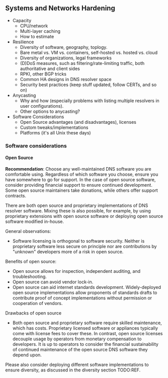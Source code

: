 
## Systems and Networks Hardening

* Capacity
  - CPU/network
  - Multi-layer caching
  - How to estimate
* Resilience
  - Diversity of software, geography, toplogy.
  - Bare metal vs. VM vs. containers, self-hosted vs. hosted vs. cloud
  - Diversity of organizations, legal frameworks
  - (D)DoS measures, such as filtering/rate-limiting traffic, both authoritative and client sides
  - RPKI, other BGP tricks
  - Common HA designs in DNS resolver space
  - Security best practices (keep stuff updated, follow CERTs, and so on)
* Anycasting
  - Why and how (especially problems with listing multiple resolvers in user configurations).
  - Other options to anycasting?
* Software Considerations
  - Open Source advantages (and disadvantages), licenses
  - Custom tweaks/implementations
  - Platforms (it's all Unix these days)

### Software considerations

#### Open Source

**Recommendation**: Choose any well-maintained DNS software you are comfortable using. Regardless of which software you choose, ensure you have somewhere to go for support. In the case of open source software, consider providing financial support to ensure continued development. Some open source maintainers take donations, while others offer support contracts.

There are both open source and proprietary implementations of DNS resolver software. Mixing these is also possible, for example, by using proprietary extensions with open source software or deploying open source software modified in-house.

General observations:
  - Software licensing is orthogonal to software security. Neither is proprietary software less secure on principle nor are contributions by "unknown" developers more of a risk in open source.

Benefits of open source:
  - Open source allows for inspection, independent auditing, and troubleshooting.
  - Open source can avoid vendor lock-in.
  - Open source can aid internet standards development. Widely-deployed open source implementations allow proponents of standards drafts to contribute proof of concept implementations without permission or cooperation of vendors.

Drawbacks of open source
  - Both open source and proprietary software require skilled maintenance, which has costs. Proprietary licensed software or appliances typically come with license fees to cover these. In contrast, open source licenses decouple usage by operators from monetary compensation to developers. It is up to operators to consider the financial sustainability of continued maintenance of the open source DNS software they depend upon.

Please also consider deploying different software implementations to ensure diversity, as discussed in the diversity section TODO:REF.
